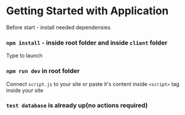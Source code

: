 # Getting Started with Application

Before start - install needed dependensies

### `npm install` - inside root folder and inside `client` folder

Type to launch

### `npm run dev` in root folder

Connect `script.js` to your site or paste it's content inside `<script>` tag inside your site

### `test database` is already up(no actions required)
